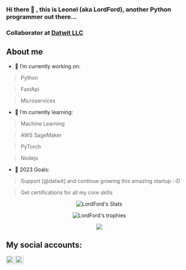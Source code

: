 ### Hi there 👋 , this is Leonel (aka LordFord), another Python programmer out there...

### Collaborator at [Datwit LLC](https://datwit.com)

## About me

- 🔭  I’m currently working on: 

> Python

> FastApi

> Microservices


- 🌱  I’m currently learning: 

> Machine Learning

> AWS SageMaker

> PyTorch
 
> Nodejs


- 🥅  2023 Goals: 

> Support [@datwit] and continue growing this amazing startup :-D

> Get certifications for all my core skills

<p align="center">
  <img src="https://github-readme-stats.vercel.app/api?username=leonel-lordford&count_private=true&include_all_commits=true&theme=graywhite&show_icons=true&custom_title=LordFord%27s%20Stats" alt="LordFord's Stats" />
</p>

<p align="center">
  <img src="https://github-profile-trophy.vercel.app/?username=leonel-lordford&column=3" alt="LordFord's trophies" />
</p>

<p align="center">
  <a href="https://profile.codersrank.io/user/leonel-lordford/"><img
  src="https://cr-ss-service.azurewebsites.net/api/ScreenShot?widget=summary&username=leonel-lordford&badges=5&show-avatar=false&branding=false&style=--header-bg-color:%23000;--border-radius:10px&width=240"
/></a>
</p>

<!-- | Stats   | Trophies    |
| --------- | -------- |
| [![LordFord's stats](https://github-readme-stats.vercel.app/api?username=leonel-lordford&count_private=true&include_all_commits=true&theme=graywhite&show_icons=true&custom_title=LordFord%27s%20Stats)](#) | [![LordFord's trophies](https://github-profile-trophy.vercel.app/?username=leonel-lordford&column=3)](#) |
-->

<!-- [![LordFord's github stats](https://github-profile-trophy.vercel.app/?username=leonel-lordford&column=3)](#) -->

<!-- ![#](https://cr-skills-chart-widget.azurewebsites.net/api/api?username=leonel-lordford) -->

## My social accounts:

[<img align="left" alt="Twitter" width="22px" src="https://cdn.jsdelivr.net/npm/simple-icons@v3/icons/twitter.svg" />][twitter]
[<img align="left" alt="LinkedIn" width="22px" src="https://cdn.jsdelivr.net/npm/simple-icons@v3/icons/linkedin.svg" />][linkedin]
<br />

<!-- This section you create this variables that are used above -->
[twitter]: https://twitter.com/leonel_lordford
[linkedin]: https://www.linkedin.com/in/leonel-salazar-videaux/?locale=en_US

<!--

[![LordFord's github stats](https://github-readme-stats.vercel.app/api?username=leonel-lordford&count_private=true&include_all_commits=true&theme=dark&show_icons=true)](#)

-->
